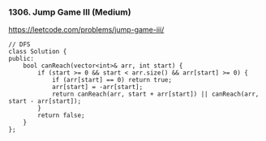 ### 1306. Jump Game III (Medium)

https://leetcode.com/problems/jump-game-iii/

```
// DFS
class Solution {
public:
    bool canReach(vector<int>& arr, int start) {
        if (start >= 0 && start < arr.size() && arr[start] >= 0) {
            if (arr[start] == 0) return true;
            arr[start] = -arr[start];
            return canReach(arr, start + arr[start]) || canReach(arr, start - arr[start]);
        }
        return false;
    }
};
```
